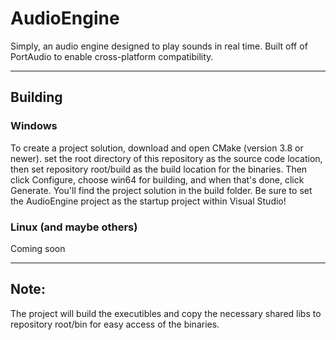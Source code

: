 # AudioEngine

Simply, an audio engine designed to play sounds in real time. Built off of PortAudio to enable cross-platform compatibility.

---
## Building
### Windows

To create a project solution, download and open CMake (version 3.8 or newer). set the root directory of this repository as the source code location, then set repository root/build as the build location for the binaries.
Then click Configure, choose win64 for building, and when that's done, click Generate. You'll find the project solution in the build folder.
Be sure to set the AudioEngine project as the startup project within Visual Studio!

### Linux (and maybe others)

Coming soon

---
## Note:

The project will build the executibles and copy the necessary shared libs to repository root/bin for easy access of the binaries.
